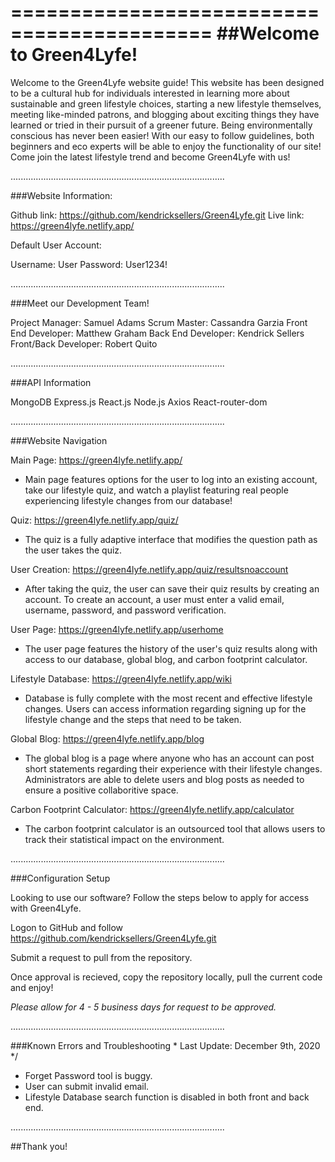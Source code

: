 ===========================================
	##Welcome to Green4Lyfe!
===========================================

Welcome to the Green4Lyfe website guide! This website has been designed to be a cultural hub for individuals interested in learning more about sustainable and green lifestyle choices, starting a new lifestyle themselves, meeting like-minded patrons, and blogging about exciting things they have learned or tried in their pursuit of a greener future.  Being environmentally conscious has never been easier!  With our easy to follow guidelines, both beginners and eco experts will be able to enjoy the functionality of our site!  Come join the latest lifestyle trend and become Green4Lyfe with us!

.....................................................................................

###Website Information:

Github link:	https://github.com/kendricksellers/Green4Lyfe.git
Live link:	https://green4lyfe.netlify.app/

Default User Account:

Username:	User
Password:	User1234!

.....................................................................................

###Meet our Development Team!

Project Manager:	Samuel Adams
Scrum Master:		Cassandra Garzia
Front End Developer:	Matthew Graham
Back End Developer:	Kendrick Sellers
Front/Back Developer:	Robert Quito

.....................................................................................

###API Information

MongoDB
Express.js
React.js
Node.js
Axios 
React-router-dom

.....................................................................................

###Website Navigation

Main Page: https://green4lyfe.netlify.app/

- Main page features options for the user to log into an existing account, take our lifestyle quiz, and watch a playlist featuring real people experiencing lifestyle changes from our database!

Quiz: https://green4lyfe.netlify.app/quiz/

- The quiz is a fully adaptive interface that modifies the question path as the user takes the quiz.  

User Creation: https://green4lyfe.netlify.app/quiz/resultsnoaccount

- After taking the quiz, the user can save their quiz results by creating an account.  To create an account, a user must enter a valid email, username, password, and password verification.

User Page: https://green4lyfe.netlify.app/userhome

- The user page features the history of the user's quiz results along with access to our database, global blog, and carbon footprint calculator.

Lifestyle Database: https://green4lyfe.netlify.app/wiki

- Database is fully complete with the most recent and effective lifestyle changes.  Users can access information regarding signing up for the lifestyle change and the steps that need to be taken.

Global Blog: https://green4lyfe.netlify.app/blog

- The global blog is a page where anyone who has an account can post short statements regarding their experience with their lifestyle changes.  Administrators are able to delete users and blog posts as needed to ensure a positive collaboritive space.

Carbon Footprint Calculator: https://green4lyfe.netlify.app/calculator

- The carbon footprint calculator is an outsourced tool that allows users to track their statistical impact on the environment.

.....................................................................................

###Configuration Setup

Looking to use our software?  Follow the steps below to apply for access with Green4Lyfe.

Logon to GitHub and follow https://github.com/kendricksellers/Green4Lyfe.git

Submit a request to pull from the repository.

Once approval is recieved, copy the repository locally, pull the current code and enjoy!

*Please allow for 4 - 5 business days for request to be approved.*

.....................................................................................

###Known Errors and Troubleshooting
\* Last Update: December 9th, 2020 */

- Forget Password tool is buggy.
- User can submit invalid email.
- Lifestyle Database search function is disabled in both front and back end.

.....................................................................................

##Thank you!
